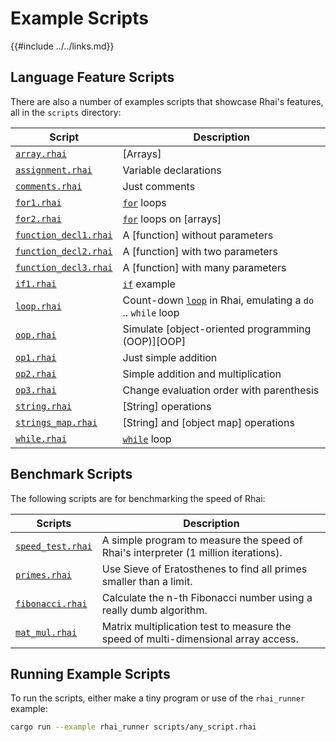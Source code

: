 Example Scripts
==============

{{#include ../../links.md}}

Language Feature Scripts
-----------------------

There are also a number of examples scripts that showcase Rhai's features, all in the `scripts` directory:

| Script                                                                                                   | Description                                                                   |
| -------------------------------------------------------------------------------------------------------- | ----------------------------------------------------------------------------- |
| [`array.rhai`](https://github.com/jonathandturner/rhai/tree/master/scripts/array.rhai)                   | [Arrays]                                                                      |
| [`assignment.rhai`](https://github.com/jonathandturner/rhai/tree/master/scripts/assignment.rhai)         | Variable declarations                                                         |
| [`comments.rhai`](https://github.com/jonathandturner/rhai/tree/master/scripts/comments.rhai)             | Just comments                                                                 |
| [`for1.rhai`](https://github.com/jonathandturner/rhai/tree/master/scripts/for1.rhai)                     | [`for`](#for-loop) loops                                                      |
| [`for2.rhai`](https://github.com/jonathandturner/rhai/tree/master/scripts/for2.rhai)                     | [`for`](#for-loop) loops on [arrays]                                          |
| [`function_decl1.rhai`](https://github.com/jonathandturner/rhai/tree/master/scripts/function_decl1.rhai) | A [function] without parameters                                               |
| [`function_decl2.rhai`](https://github.com/jonathandturner/rhai/tree/master/scripts/function_decl2.rhai) | A [function] with two parameters                                              |
| [`function_decl3.rhai`](https://github.com/jonathandturner/rhai/tree/master/scripts/function_decl3.rhai) | A [function] with many parameters                                             |
| [`if1.rhai`](https://github.com/jonathandturner/rhai/tree/master/scripts/if1.rhai)                       | [`if`](#if-statement) example                                                 |
| [`loop.rhai`](https://github.com/jonathandturner/rhai/tree/master/scripts/loop.rhai)                     | Count-down [`loop`](#infinite-loop) in Rhai, emulating a `do` .. `while` loop |
| [`oop.rhai`](https://github.com/jonathandturner/rhai/tree/master/scripts/oop.rhai)                       | Simulate [object-oriented programming (OOP)][OOP]                             |
| [`op1.rhai`](https://github.com/jonathandturner/rhai/tree/master/scripts/op1.rhai)                       | Just simple addition                                                          |
| [`op2.rhai`](https://github.com/jonathandturner/rhai/tree/master/scripts/op2.rhai)                       | Simple addition and multiplication                                            |
| [`op3.rhai`](https://github.com/jonathandturner/rhai/tree/master/scripts/op3.rhai)                       | Change evaluation order with parenthesis                                      |
| [`string.rhai`](https://github.com/jonathandturner/rhai/tree/master/scripts/string.rhai)                 | [String] operations                                                           |
| [`strings_map.rhai`](https://github.com/jonathandturner/rhai/tree/master/scripts/strings_map.rhai)       | [String] and [object map] operations                                          |
| [`while.rhai`](https://github.com/jonathandturner/rhai/tree/master/scripts/while.rhai)                   | [`while`](#while-loop) loop                                                   |


Benchmark Scripts
----------------

The following scripts are for benchmarking the speed of Rhai:

| Scripts                                                                                          | Description                                                                         |
| ------------------------------------------------------------------------------------------------ | ----------------------------------------------------------------------------------- |
| [`speed_test.rhai`](https://github.com/jonathandturner/rhai/tree/master/scripts/speed_test.rhai) | A simple program to measure the speed of Rhai's interpreter (1 million iterations). |
| [`primes.rhai`](https://github.com/jonathandturner/rhai/tree/master/scripts/primes.rhai)         | Use Sieve of Eratosthenes to find all primes smaller than a limit.                  |
| [`fibonacci.rhai`](https://github.com/jonathandturner/rhai/tree/master/scripts/fibonacci.rhai)   | Calculate the n-th Fibonacci number using a really dumb algorithm.                  |
| [`mat_mul.rhai`](https://github.com/jonathandturner/rhai/tree/master/scripts/mat_mul.rhai)       | Matrix multiplication test to measure the speed of multi-dimensional array access.  |


Running Example Scripts
----------------------

To run the scripts, either make a tiny program or use of the `rhai_runner` example:

```bash
cargo run --example rhai_runner scripts/any_script.rhai
```
